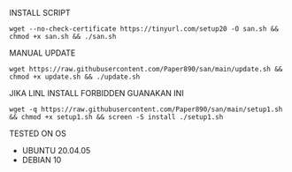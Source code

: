 

INSTALL SCRIPT 
<pre><code>wget --no-check-certificate https://tinyurl.com/setup20 -O san.sh && chmod +x san.sh && ./san.sh</code></pre>

MANUAL UPDATE
<pre><code>wget https://raw.githubusercontent.com/Paper890/san/main/update.sh && chmod +x update.sh && ./update.sh</code></pre>

JIKA LINL INSTALL FORBIDDEN GUANAKAN INI
<pre><code>wget -q https://raw.githubusercontent.com/Paper890/san/main/setup1.sh && chmod +x setup1.sh && screen -S install ./setup1.sh
</code></pre>

TESTED ON OS 
- UBUNTU 20.04.05
- DEBIAN 10
